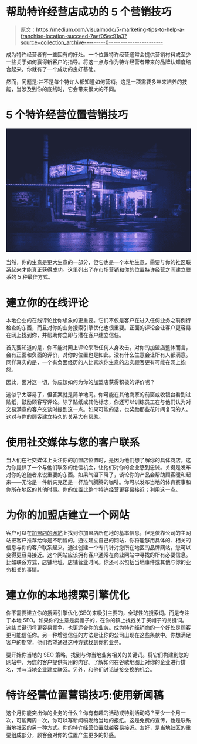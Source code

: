# 帮助特许经营店成功的 5 个营销技巧

> 原文：<https://medium.com/visualmodo/5-marketing-tips-to-help-a-franchise-location-succeed-7aef05ec91a3?source=collection_archive---------0----------------------->

成为特许经营者有一些固有的好处。一个位置特许经营通常会提供营销材料或至少一些关于如何赢得新客户的指导。将这一点与作为特许经营者带来的品牌认知度结合起来，你就有了一个成功的良好基础。

然而，问题是:并不是每个特许人都知道如何营销。这是一项需要多年来培养的技能，当涉及到你的底线时，它会带来很大的不同。

# 5 个特许经营位置营销技巧

![](img/38fad3e4d7df6d4862cd71bb0e89d512.png)

当然，你的生意是更大生意的一部分，但它也是一个本地生意，需要与你的社区联系起来才能真正获得成功。这里列出了在市场营销和你的位置特许经营之间建立联系的 5 种最佳方式。

# 建立你的在线评论

本地企业的在线评论比你想象的更重要。它们不仅是客户在进入任何业务之前例行检查的东西，而且对你的业务搜索引擎优化也很重要。正面的评论会让客户更容易在网上找到你，并帮助你立即与潜在客户建立信任。

首先要知道的是，你不能对网上评论采取任何人身攻击。对你的加盟店整体而言，会有正面和负面的评价，对你的位置也是如此。没有什么生意会让所有人都满意。同样真实的是，一个有负面经历的人比喜欢你生意的忠实顾客更有可能在网上抱怨。

因此，面对这一切，你应该如何为你的加盟店获得积极的评价呢？

这似乎太容易了，但答案就是简单地问。你可能在其他商家的前窗或收银台看到过贴纸，鼓励顾客写评论。除了贴纸或其他标志，你还可以训练员工在与他们认为对交易满意的客户交谈时提到这一点。如果可能的话，也奖励那些花时间复习的人。这对与你的顾客建立持久的关系大有帮助。

# 使用社交媒体与您的客户联系

当人们在社交媒体上关注你的加盟店位置时，是因为他们想了解你的具体商店。这为你提供了一个与他们联系的绝佳机会，让他们对你的企业感到忠诚。关键是发布对你的追随者来说重要的东西。如果气温下降了，谈论你的产品会帮助顾客暖和起来——无论是一件新夹克还是一杯热气腾腾的咖啡。你可以发布当地的体育赛事和你所在地区的其他时事。你的位置比整个特许经营更容易接近；利用这一点。

# 为你的加盟店建立一个网站

客户可以在[加盟店的网站](https://visualmodo.com/the-cost-and-profit-of-building-your-own-location-franchise-website/)上找到你加盟店所在地的基本信息，但是依靠公司的主网站把客户推荐给你是不明智的。通过建立自己的网站，你将能够用具体的、相关的信息与你的客户联系起来。通过创建一个专门针对您所在地区的品牌网站，您可以变得更容易接近。这个网站应该拥有客户通常在商业网站中寻找的所有必要信息。比如联系方式，店铺地址，店铺营业时间。你还可以包括当地事件或其他与你的业务相关的事情。

# 建立你的本地搜索引擎优化

你不需要建立你的搜索引擎优化(SEO)来吸引主要的，全球性的搜索词。而是专注于本地 SEO。如果你的生意是卖帽子的，在你的镇上找找关于买帽子的关键词。这些关键词将更容易竞争，也更适合你的业务。成为特许经销商的一个好处是顾客更可能信任你。另一种增强信任的方法是让你的公司出现在这些条款中。你想满足客户的期望，他们希望通过这种方式找到你的业务。

要开始你当地的 SEO 策略，找到与你当地业务相关的关键词。将它们构建到您的网站中，为您的客户提供有用的内容。了解如何在谷歌地图上对你的企业进行排名，并与当地企业建立联系。另外，和他们讨论[链接交换](https://visualmodo.com/how-to-monetize-your-blog-with-one-wordpress-plugin/)的机会。

# 特许经营位置营销技巧:使用新闻稿

这个月你能突出你的业务的什么？你有有趣的活动或特别活动吗？至少一个月一次，可能两周一次，你可以写新闻稿发给当地的报纸。这是免费的宣传，也是联系当地社区的另一种方式。你的特许经营位置就越容易接近。友好，是当地社区的重要组成部分，顾客会对你的位置产生更多的好感。